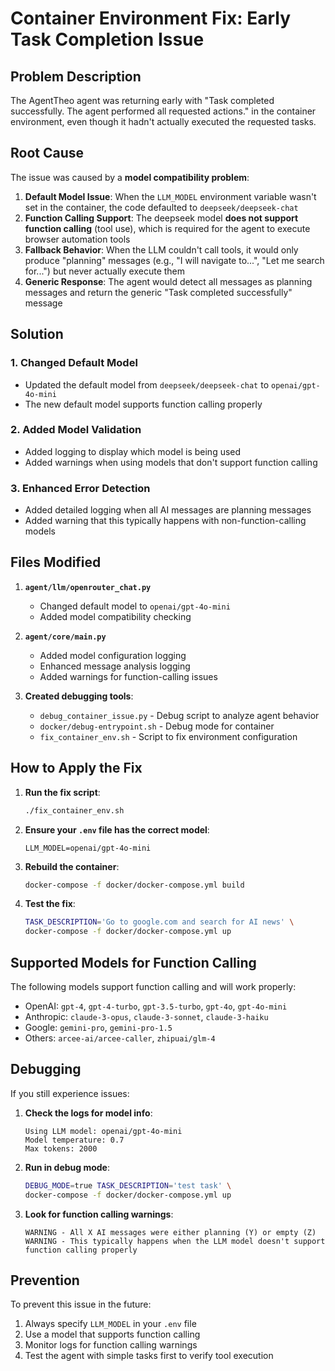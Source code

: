 # Container Environment Fix: Early Task Completion Issue

## Problem Description

The AgentTheo agent was returning early with "Task completed successfully. The agent performed all requested actions." in the container environment, even though it hadn't actually executed the requested tasks.

## Root Cause

The issue was caused by a **model compatibility problem**:

1. **Default Model Issue**: When the `LLM_MODEL` environment variable wasn't set in the container, the code defaulted to `deepseek/deepseek-chat`
2. **Function Calling Support**: The deepseek model **does not support function calling** (tool use), which is required for the agent to execute browser automation tools
3. **Fallback Behavior**: When the LLM couldn't call tools, it would only produce "planning" messages (e.g., "I will navigate to...", "Let me search for...") but never actually execute them
4. **Generic Response**: The agent would detect all messages as planning messages and return the generic "Task completed successfully" message

## Solution

### 1. Changed Default Model
- Updated the default model from `deepseek/deepseek-chat` to `openai/gpt-4o-mini`
- The new default model supports function calling properly

### 2. Added Model Validation
- Added logging to display which model is being used
- Added warnings when using models that don't support function calling

### 3. Enhanced Error Detection
- Added detailed logging when all AI messages are planning messages
- Added warning that this typically happens with non-function-calling models

## Files Modified

1. **`agent/llm/openrouter_chat.py`**
   - Changed default model to `openai/gpt-4o-mini`
   - Added model compatibility checking

2. **`agent/core/main.py`**
   - Added model configuration logging
   - Enhanced message analysis logging
   - Added warnings for function-calling issues

3. **Created debugging tools**:
   - `debug_container_issue.py` - Debug script to analyze agent behavior
   - `docker/debug-entrypoint.sh` - Debug mode for container
   - `fix_container_env.sh` - Script to fix environment configuration

## How to Apply the Fix

1. **Run the fix script**:
   ```bash
   ./fix_container_env.sh
   ```

2. **Ensure your `.env` file has the correct model**:
   ```env
   LLM_MODEL=openai/gpt-4o-mini
   ```

3. **Rebuild the container**:
   ```bash
   docker-compose -f docker/docker-compose.yml build
   ```

4. **Test the fix**:
   ```bash
   TASK_DESCRIPTION='Go to google.com and search for AI news' \
   docker-compose -f docker/docker-compose.yml up
   ```

## Supported Models for Function Calling

The following models support function calling and will work properly:
- OpenAI: `gpt-4`, `gpt-4-turbo`, `gpt-3.5-turbo`, `gpt-4o`, `gpt-4o-mini`
- Anthropic: `claude-3-opus`, `claude-3-sonnet`, `claude-3-haiku`
- Google: `gemini-pro`, `gemini-pro-1.5`
- Others: `arcee-ai/arcee-caller`, `zhipuai/glm-4`

## Debugging

If you still experience issues:

1. **Check the logs for model info**:
   ```
   Using LLM model: openai/gpt-4o-mini
   Model temperature: 0.7
   Max tokens: 2000
   ```

2. **Run in debug mode**:
   ```bash
   DEBUG_MODE=true TASK_DESCRIPTION='test task' \
   docker-compose -f docker/docker-compose.yml up
   ```

3. **Look for function calling warnings**:
   ```
   WARNING - All X AI messages were either planning (Y) or empty (Z)
   WARNING - This typically happens when the LLM model doesn't support function calling properly
   ```

## Prevention

To prevent this issue in the future:
1. Always specify `LLM_MODEL` in your `.env` file
2. Use a model that supports function calling
3. Monitor logs for function calling warnings
4. Test the agent with simple tasks first to verify tool execution